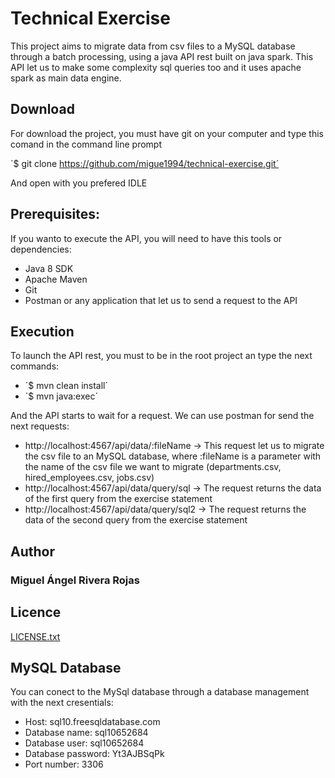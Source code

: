 # Technical Exercise

This project aims to migrate data from csv files to a MySQL database through a batch processing, using a java API rest built on java spark. This API let us to make some complexity sql queries too and it uses apache spark as main data engine.

## Download

For download the project, you must have git on your computer and type this comand in the command line prompt

´$ git clone https://github.com/migue1994/technical-exercise.git´

And open with you prefered IDLE

## Prerequisites:

If you wanto to execute the API, you will need to have this tools or dependencies:

* Java 8 SDK
* Apache Maven
* Git
* Postman or any application that let us to send a request to the API

## Execution

To launch the API rest, you must to be in the root project an type the next commands:

* ´$ mvn clean install´
* ´$ mvn java:exec´

And the API starts to wait for a request. We can use postman for send the next requests:

* http://localhost:4567/api/data/:fileName -> This request let us to migrate the csv file to an MySQL database, where :fileName is a parameter with the name of the csv file we want to migrate (departments.csv, hired_employees.csv, jobs.csv)
* http://localhost:4567/api/data/query/sql -> The request returns the data of the first query from the exercise statement
* http://localhost:4567/api/data/query/sql2 -> The request returns the data of the second query from the exercise statement

## Author

### Miguel Ángel Rivera Rojas

## Licence

[LICENSE.txt](LICENSE.txt)

## MySQL Database

You can conect to the MySql database through a database management with the next cresentials:

* Host: sql10.freesqldatabase.com
* Database name: sql10652684
* Database user: sql10652684
* Database password: Yt3AJBSqPk
* Port number: 3306
